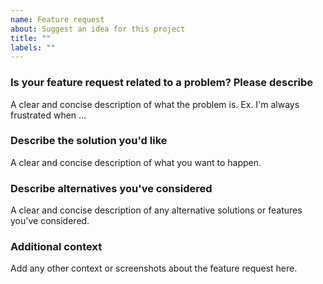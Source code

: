 ```yaml
---
name: Feature request
about: Suggest an idea for this project
title: ""
labels: ""
---
```


### Is your feature request related to a problem? Please describe

A clear and concise description of what the problem is.
Ex. I'm always frustrated when ...

### Describe the solution you'd like

A clear and concise description of what you want to happen.

### Describe alternatives you've considered

A clear and concise description of any alternative solutions or features you've considered.

### Additional context

Add any other context or screenshots about the feature request here.
